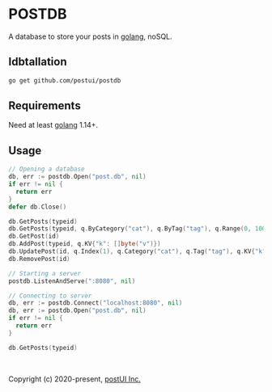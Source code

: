 # POSTDB

A database to store your posts in [golang](https://golang.org), noSQL.

## Idbtallation
```bash
go get github.com/postui/postdb
```

## Requirements
Need at least [golang](https://golang.org/dl) 1.14+.

## Usage
```go
// Opening a database
db, err := postdb.Open("post.db", nil)
if err != nil {
  return err
}
defer db.Close()

db.GetPosts(typeid)
db.GetPosts(typeid, q.ByCategory("cat"), q.ByTag("tag"), q.Range(0, 100), q.SortBy("crtime", q.DESC))
db.GetPost(id)
db.AddPost(typeid, q.KV{"k": []byte("v")})
db.UpdatePost(id, q.Index(1), q.Category("cat"), q.Tag("tag"), q.KV{"k": []byte("v")})
db.RemovePost(id)

// Starting a server
postdb.ListenAndServe(":8080", nil)

// Connecting to server
db, err := postdb.Connect("localhost:8080", nil)
db, err := postdb.Open("post.db", nil)
if err != nil {
  return err
}

db.GetPosts(typeid)
```

<br/>

Copyright (c) 2020-present, [postUI Inc.](https://postui.com)
